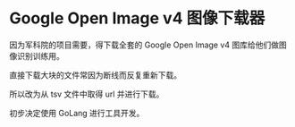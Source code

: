 # Google Open Image v4 图像下载器

因为军科院的项目需要，得下载全套的 Google Open Image v4 图库给他们做图像识别训练用。

直接下载大块的文件常因为断线而反复重新下载。

所以改为从 tsv 文件中取得 url 并进行下载。

初步决定使用 GoLang 进行工具开发。
